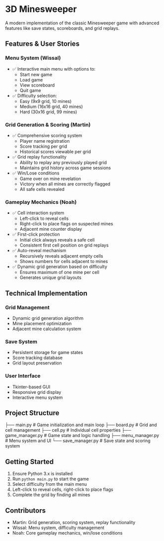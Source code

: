 # 3D Minesweeper

A modern implementation of the classic Minesweeper game with advanced features like save states, scoreboards, and grid replays.

## Features & User Stories

### Menu System (Wissal)
- ✅ Interactive main menu with options to:
  - Start new game
  - Load game
  - View scoreboard
  - Quit game
- ✅ Difficulty selection:
  - Easy (9x9 grid, 10 mines)
  - Medium (16x16 grid, 40 mines)
  - Hard (30x16 grid, 99 mines)

### Grid Generation & Scoring (Martin)
- ✅ Comprehensive scoring system
  - Player name registration
  - Score tracking per grid
  - Historical scores viewable per grid
- ✅ Grid replay functionality
  - Ability to replay any previously played grid
  - Maintains grid history across game sessions
- ✅ Win/Lose conditions
  - Game over on mine revelation
  - Victory when all mines are correctly flagged
  - All safe cells revealed

### Gameplay Mechanics (Noah)
- ✅ Cell interaction system
  - Left-click to reveal cells
  - Right-click to place flags on suspected mines
  - Adjacent mine counter display
- ✅ First-click protection
  - Initial click always reveals a safe cell
  - Consistent first cell position on grid replays
- ✅ Auto-reveal mechanism
  - Recursively reveals adjacent empty cells
  - Shows numbers for cells adjacent to mines
- ✅ Dynamic grid generation based on difficulty
  - Ensures maximum of one mine per cell
  - Generates unique grid layouts

## Technical Implementation

### Grid Management
- Dynamic grid generation algorithm
- Mine placement optimization
- Adjacent mine calculation system

### Save System
- Persistent storage for game states
- Score tracking database
- Grid layout preservation

### User Interface
- Tkinter-based GUI
- Responsive grid display
- Interactive menu system

## Project Structure
├── main.py              # Game initialization and main loop
├── board.py             # Grid and cell management
├── cell.py              # Individual cell properties
├── game_manager.py      # Game state and logic handling
├── menu_manager.py      # Menu system and UI
└── save_manager.py      # Save state and scoring system



## Getting Started

1. Ensure Python 3.x is installed
2. Run `python main.py` to start the game
3. Select difficulty from the main menu
4. Left-click to reveal cells, right-click to place flags
5. Complete the grid by finding all mines

## Contributors
- Martin: Grid generation, scoring system, replay functionality
- Wissal: Menu system, difficulty management
- Noah: Core gameplay mechanics, win/lose conditions
